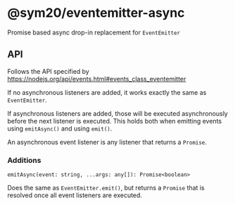 # @sym20/eventemitter-async

Promise based async drop-in replacement for `EventEmitter`

## API

Follows the API specified by https://nodejs.org/api/events.html#events_class_eventemitter

If no asynchronous listeners are added, it works exactly the same as `EventEmitter`.

If asynchronous listeners are added, those will be executed asynchronously before the next listener is executed. This holds both when emitting events using `emitAsync()` and using `emit()`.

An asynchronous event listener is any listener that returns a `Promise`.

### Additions

`emitAsync(event: string, ...args: any[]): Promise<boolean>`

Does the same as `EventEmitter.emit()`, but returns a `Promise` that is resolved once all event listeners are executed.
